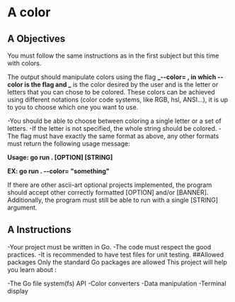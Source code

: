# A color

## A Objectives
You must follow the same instructions as in the first subject but this time with colors.

The output should manipulate colors using the flag **_--color=<color> <letters to be colored>, in which --color is the flag and <color> _** is the color desired by the user and <letters to be colored> is the letter or letters that you can chose to be colored. These colors can be achieved using different notations (color code systems, like RGB, hsl, ANSI...), it is up to you to choose which one you want to use.

-You should be able to choose between coloring a single letter or a set of letters.
-If the letter is not specified, the whole string should be colored.
-The flag must have exactly the same format as above, any other formats must return the following usage message:
 
**Usage: go run . [OPTION] [STRING]**

**EX: go run . --color=<color> <letters to be colored> "something"**



If there are other ascii-art optional projects implemented, the program should accept other correctly formatted [OPTION] and/or [BANNER]. Additionally, the program must still be able to run with a single [STRING] argument.

## A Instructions
-Your project must be written in Go.
-The code must respect the good practices.
-It is recommended to have test files for unit testing.
##Allowed packages
Only the standard Go packages are allowed
This project will help you learn about :

-The Go file system(fs) API
-Color converters
-Data manipulation
-Terminal display